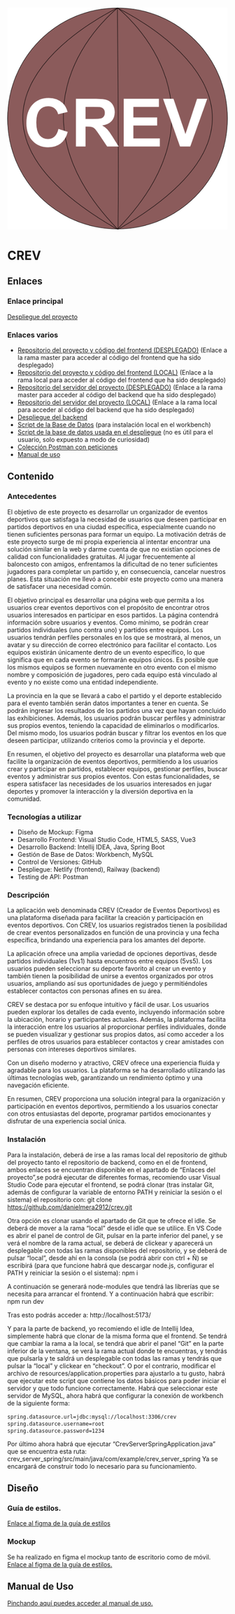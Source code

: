 <p align="center">
  <img src="https://raw.githubusercontent.com/danielmera2912/crev_server/master/crev_logo.png" alt="Logo de CREV"/>
</p>


# CREV

## Enlaces

### Enlace principal

[Despliegue del proyecto](https://crev.netlify.app/)

### Enlaces varios

- [Repositorio del proyecto y código del frontend (DESPLEGADO)](https://github.com/danielmera2912/crev) (Enlace a la rama master para acceder al código del frontend que ha sido desplegado)
- [Repositorio del proyecto y código del frontend (LOCAL)](https://github.com/danielmera2912/crev/tree/local) (Enlace a la rama local para acceder al código del frontend que ha sido desplegado)
- [Repositorio del servidor del proyecto (DESPLEGADO)](https://github.com/danielmera2912/crev_server_spring) (Enlace a la rama master para acceder al código del backend que ha sido desplegado)
- [Repositorio del servidor del proyecto (LOCAL)](https://github.com/danielmera2912/crev_server_spring/tree/local) (Enlace a la rama local para acceder al código del backend que ha sido desplegado)
- [Despliegue del backend](https://crevserverspring-production.up.railway.app)
- [Script de la Base de Datos](https://github.com/danielmera2912/crev_server_spring/blob/master/src/main/resources/script.sql) (para instalación local en el workbench)
- [Script de la base de datos usada en el despliegue](https://github.com/danielmera2912/crev_server_spring/blob/master/src/main/resources/script_despliegue.sql) (no es útil para el usuario, solo expuesto a modo de curiosidad)
- [Colección Postman con peticiones](https://github.com/danielmera2912/crev_server_spring/blob/master/src/main/resources/CREV.postman_collection.json)
- [Manual de uso](https://github.com/danielmera2912/crev/blob/master/Manual%20de%20Uso%20de%20CREV.pdf)

## Contenido

### Antecedentes

El objetivo de este proyecto es desarrollar un organizador de eventos deportivos que satisfaga la necesidad de usuarios que deseen participar en partidos deportivos en una ciudad específica, especialmente cuando no tienen suficientes personas para formar un equipo. La motivación detrás de este proyecto surge de mi propia experiencia al intentar encontrar una solución similar en la web y darme cuenta de que no existían opciones de calidad con funcionalidades gratuitas. Al jugar frecuentemente al baloncesto con amigos, enfrentamos la dificultad de no tener suficientes jugadores para completar un partido y, en consecuencia, cancelar nuestros planes. Esta situación me llevó a concebir este proyecto como una manera de satisfacer una necesidad común.

El objetivo principal es desarrollar una página web que permita a los usuarios crear eventos deportivos con el propósito de encontrar otros usuarios interesados en participar en esos partidos. La página contendrá información sobre usuarios y eventos. Como mínimo, se podrán crear partidos individuales (uno contra uno) y partidos entre equipos. Los usuarios tendrán perfiles personales en los que se mostrará, al menos, un avatar y su dirección de correo electrónico para facilitar el contacto. Los equipos existirán únicamente dentro de un evento específico, lo que significa que en cada evento se formarán equipos únicos. Es posible que los mismos equipos se formen nuevamente en otro evento con el mismo nombre y composición de jugadores, pero cada equipo está vinculado al evento y no existe como una entidad independiente.

La provincia en la que se llevará a cabo el partido y el deporte establecido para el evento también serán datos importantes a tener en cuenta. Se podrán ingresar los resultados de los partidos una vez que hayan concluido las exhibiciones. Además, los usuarios podrán buscar perfiles y administrar sus propios eventos, teniendo la capacidad de eliminarlos o modificarlos. Del mismo modo, los usuarios podrán buscar y filtrar los eventos en los que deseen participar, utilizando criterios como la provincia y el deporte.

En resumen, el objetivo del proyecto es desarrollar una plataforma web que facilite la organización de eventos deportivos, permitiendo a los usuarios crear y participar en partidos, establecer equipos, gestionar perfiles, buscar eventos y administrar sus propios eventos. Con estas funcionalidades, se espera satisfacer las necesidades de los usuarios interesados en jugar deportes y promover la interacción y la diversión deportiva en la comunidad.


### Tecnologías a utilizar

- Diseño de Mockup: Figma
- Desarrollo Frontend: Visual Studio Code, HTML5, SASS, Vue3
- Desarrollo Backend: Intellij IDEA, Java, Spring Boot
- Gestión de Base de Datos: Workbench, MySQL
- Control de Versiones: GitHub
- Despliegue: Netlify (frontend), Railway (backend)
- Testing de API: Postman

### Descripción

La aplicación web denominada CREV (Creador de Eventos Deportivos) es una plataforma diseñada para facilitar la creación y participación en eventos deportivos. Con CREV, los usuarios registrados tienen la posibilidad de crear eventos personalizados en función de una provincia y una fecha específica, brindando una experiencia para los amantes del deporte.

La aplicación ofrece una amplia variedad de opciones deportivas, desde partidos individuales (1vs1) hasta encuentros entre equipos (5vs5). Los usuarios pueden seleccionar su deporte favorito al crear un evento y también tienen la posibilidad de unirse a eventos organizados por otros usuarios, ampliando así sus oportunidades de juego y permitiéndoles establecer contactos con personas afines en su área.

CREV se destaca por su enfoque intuitivo y fácil de usar. Los usuarios pueden explorar los detalles de cada evento, incluyendo información sobre la ubicación, horario y participantes actuales. Además, la plataforma facilita la interacción entre los usuarios al proporcionar perfiles individuales, donde se pueden visualizar y gestionar sus propios datos, así como acceder a los perfiles de otros usuarios para establecer contactos y crear amistades con personas con intereses deportivos similares.

Con un diseño moderno y atractivo, CREV ofrece una experiencia fluida y agradable para los usuarios. La plataforma se ha desarrollado utilizando las últimas tecnologías web, garantizando un rendimiento óptimo y una navegación eficiente.

En resumen, CREV proporciona una solución integral para la organización y participación en eventos deportivos, permitiendo a los usuarios conectar con otros entusiastas del deporte, programar partidos emocionantes y disfrutar de una experiencia social única.

### Instalación

Para la instalación, deberá de irse a las ramas local del repositorio de github del proyecto tanto el repositorio de backend, como en el de frontend, ambos enlaces se encuentran disponible en el apartado de “Enlaces del proyecto”,se podrá ejecutar de diferentes formas, recomiendo usar Visual Studio Code para ejecutar el frontend, se podrá clonar (tras instalar Git, además de configurar la variable de entorno PATH y reiniciar la sesión o el sistema) el repositorio con: 
git clone https://github.com/danielmera2912/crev.git

Otra opción es clonar usando el apartado de Git que te ofrece el idle.
Se deberá de mover a la rama “local” desde el idle que se utilice. En VS Code es abrir el panel de control de Git, pulsar en la parte inferior del panel, y se verá el nombre de la rama actual, se deberá de clickear y aparecerá un desplegable con todas las ramas disponibles del repositorio, y se deberá de pulsar “local”, desde ahí en la consola (se podrá abrir con ctrl + Ñ) se escribirá (para que funcione habrá que descargar node.js, configurar el PATH y reiniciar la sesión o el sistema): 
npm i

A continuación se generará node-modules que tendrá las librerías que se necesita para arrancar el frontend. Y a continuación habrá que escribir:
npm run dev

Tras esto podrás acceder a: http://localhost:5173/

Y para la parte de backend, yo recomiendo el idle de Intellij Idea, simplemente habrá que clonar de la misma forma que el frontend.
Se tendrá que cambiar la rama a la local, se tendrá que abrir el panel “Git” en la parte inferior de la ventana, se verá la rama actual donde te encuentras, y tendrás que pulsarla y te saldrá un desplegable con todas las ramas y tendrás que pulsar la “local” y clickear en “checkout”.
O por el contrario, modificar el archivo de resources/application.properties para ajustarlo a tu gusto, habrá que ejecutar este script que contiene los datos básicos para poder iniciar el servidor y que todo funcione correctamente.
Habrá que seleccionar este servidor de MySQL, ahora habrá que configurar la conexión de workbench de la siguiente forma:

```
spring.datasource.url=jdbc:mysql://localhost:3306/crev
spring.datasource.username=root
spring.datasource.password=1234
```

Por último ahora habrá que ejecutar “CrevServerSpringApplication.java” que se encuentra esta ruta: crev_server_spring/src/main/java/com/example/crev_server_spring
Ya se encargará de construir todo lo necesario para su funcionamiento.

## Diseño

### Guía de estilos.

[Enlace al figma de la guía de estilos](https://www.figma.com/file/h37mdDYlAf84ntqszAMWFo/Hojas-de-estilo?type=design&t=Xc9C9yn6ivYMXRo4-1)

### Mockup

Se ha realizado en figma el mockup tanto de escritorio como de móvil. [Enlace al figma de la guía de estilos.](https://www.figma.com/file/gxTF7C2nLs3VALrKYATRKb/Mockup?type=design&node-id=0%3A1&t=D1fmKuLbMukkIGPZ-1)

## Manual de Uso

[Pinchando aquí puedes acceder al manual de uso.](https://github.com/danielmera2912/crev/blob/master/Manual%20de%20Uso%20de%20CREV.pdf)